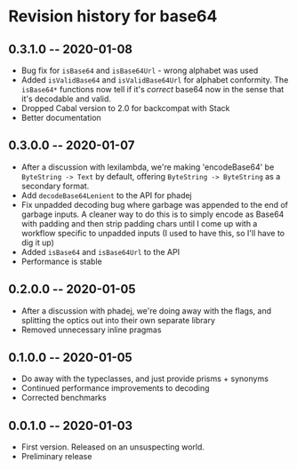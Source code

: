 # Revision history for base64

## 0.3.1.0 -- 2020-01-08

* Bug fix for `isBase64` and `isBase64Url` - wrong alphabet was used
* Added `isValidBase64` and `isValidBase64Url` for alphabet conformity. The `isBase64*` functions now tell if it's *correct* base64 now in the sense that it's decodable and valid.
* Dropped Cabal version to 2.0 for backcompat with Stack
* Better documentation

## 0.3.0.0 -- 2020-01-07

* After a discussion with lexilambda, we're making 'encodeBase64' be `ByteString -> Text` by default, offering `ByteString -> ByteString` as
  a secondary format.
* Add `decodeBase64Lenient` to the API for phadej
* Fix unpadded decoding bug where garbage was appended to the end of garbage inputs. A cleaner way to do this is to simply encode as Base64 with
  padding and then strip padding chars until I come up with a workflow specific to unpadded inputs (I used to have this, so I'll have to dig it up)
* Added `isBase64` and `isBase64Url` to the API
* Performance is stable

## 0.2.0.0 -- 2020-01-05

* After a discussion with phadej, we're doing away with the flags, and splitting the optics out into their own separate library
* Removed unnecessary inline pragmas

## 0.1.0.0 -- 2020-01-05

* Do away with the typeclasses, and just provide prisms + synonyms
* Continued performance improvements to decoding
* Corrected benchmarks

## 0.0.1.0 -- 2020-01-03

* First version. Released on an unsuspecting world.
* Preliminary release
